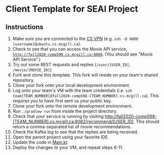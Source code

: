 # Client Template for SEAI Project

## Instructions

1. Make sure you are connected to the [CS VPN](https://www.cs.mcgill.ca/docs/remote/dynamic/) (e.g. `ssh -D 9000 [username]@ubuntu.cs.mcgill.ca`).
2. Check to see that you can access the Movie API service, [`http://fall2020-comp598.cs.mcgill.ca:8080`](http://fall2020-comp598.cs.mcgill.ca:8080). (You should see "Movie API Service".)
3. Try out some REST requests and replies (`/user/[USER_ID]`, `/movie/[MOVIE_ID]`)
4. Fork and clone this template. This fork will reside on your team's shared repository.
5. Clone your fork onto your local development environment.
6. Log onto your team's VM with the team credentials (i.e. `ssh team[TEAM_NUMBER]@fall2020-comp598-[TEAM_NUMBER].cs.mcgill.ca`). This requires you to have first sent us your public key.
7. Clone your fork onto the remote development environment.
8. Run `./gradlew run` from inside the project directory.
9. Check that your service is running by visiting [http://fall2020-comp598-[TEAM_NUMBER].cs.mcgill.ca:8082/recommend/[USER_ID]](http://fall2020-comp598-[TEAM_NUMBER].cs.mcgill.ca:8082/recommend/[USER_ID]). This should return a comma-separated list of movie recommendations.
10. Check the Kafka log to see that the replies are being received.
11. Open the parent project using your favorite IDE.
12. Update the code in [Main.kt](/src/main/kotlin/Main.kt).
13. Deploy the changes to your VM, and repeat steps 6-11.